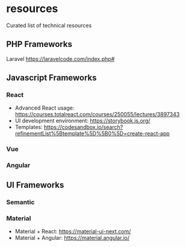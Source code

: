 # resources
Curated list of technical resources


## PHP Frameworks
Laravel
https://laravelcode.com/index.php#

## Javascript Frameworks
### React
* Advanced React usage: https://courses.totalreact.com/courses/250055/lectures/3897343
* UI development environment: https://storybook.js.org/
* Templates: https://codesandbox.io/search?refinementList%5Btemplate%5D%5B0%5D=create-react-app
### Vue
### Angular 

## UI Frameworks
### Semantic
### Material
* Material + React: https://material-ui-next.com/
* Material + Angular: https://material.angular.io/
